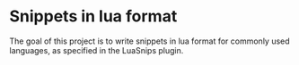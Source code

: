 # Snippets in lua format

The goal of this project is to write snippets in lua format for commonly used languages, as specified in the LuaSnips plugin.
